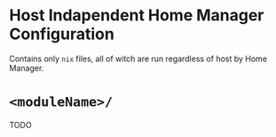 # Host Indapendent Home Manager Configuration

Contains only `nix` files, all of witch are run regardless of host by Home Manager.

# `<moduleName>/`

TODO

